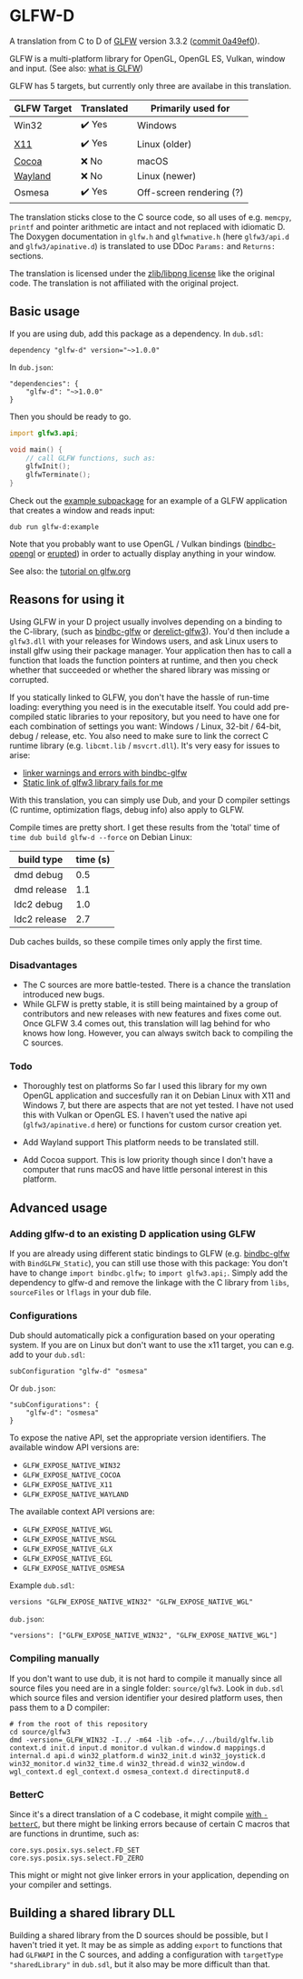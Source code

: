 # GLFW-D
A translation from C to D of [GLFW](https://github.com/glfw/glfw) version 3.3.2 ([commit 0a49ef0](https://github.com/glfw/glfw/commit/0a49ef0a00baa3ab520ddc452f0e3b1e099c5589)).

GLFW is a multi-platform library for OpenGL, OpenGL ES, Vulkan, window and input.
(See also: [what is GLFW](https://www.glfw.org/faq.html#11---what-is-glfw))

GLFW has 5 targets, but currently only three are availabe in this translation.

| GLFW Target                                                                    | Translated | Primarily used for       |
|--------------------------------------------------------------------------------|------------|--------------------------|
| Win32                                                                          | ✔️ Yes     | Windows                  |
| [X11](https://en.wikipedia.org/wiki/X_Window_System)                           | ✔️ Yes     | Linux (older)            |
| [Cocoa](https://en.wikipedia.org/wiki/Cocoa_(API))                             | ❌ No       | macOS                    |
| [Wayland](https://en.wikipedia.org/wiki/Wayland_%28display_server_protocol%29) | ❌ No       | Linux (newer)            |
| Osmesa                                                                         | ✔️ Yes     | Off-screen rendering (?) |

The translation sticks close to the C source code, so all uses of e.g. `memcpy`, `printf` and pointer arithmetic are intact and not replaced with idiomatic D.
The Doxygen documentation in `glfw.h` and `glfwnative.h` (here `glfw3/api.d` and `glfw3/apinative.d`) is translated to use DDoc `Params:` and `Returns:` sections.

The translation is licensed under the [zlib/libpng license](http://www.glfw.org/license.html) like the original code.
The translation is not affiliated with the original project.

## Basic usage

If you are using dub, add this package as a dependency.
In `dub.sdl`:
```
dependency "glfw-d" version="~>1.0.0"
```
In `dub.json`:
```
"dependencies": {
	"glfw-d": "~>1.0.0"
}
```

Then you should be ready to go.
```D
import glfw3.api;

void main() {
	// call GLFW functions, such as:
	glfwInit();
	glfwTerminate();
}
```
Check out the [example subpackage](https://github.com/dkorpel/glfw-d/tree/master/example) for an example of a GLFW application that creates a window and reads input:
```
dub run glfw-d:example
```
Note that you probably want to use OpenGL / Vulkan bindings ([bindbc-opengl](https://code.dlang.org/packages/bindbc-opengl) or [erupted](https://code.dlang.org/packages/erupted)) in order to actually display anything in your window.

See also: the [tutorial on glfw.org](https://www.glfw.org/docs/latest/quick.html)

## Reasons for using it
Using GLFW in your D project usually involves depending on a binding to the C-library, (such as [bindbc-glfw](https://github.com/BindBC/bindbc-glfw) or [derelict-glfw3](https://github.com/DerelictOrg/DerelictGLFW3)).
You'd then include a `glfw3.dll` with your releases for Windows users, and ask Linux users to install glfw using their package manager.
Your application then has to call a function that loads the function pointers at runtime, and then you check whether that succeeded or whether the shared library was missing or corrupted.

If you statically linked to GLFW, you don't have the hassle of run-time loading: everything you need is in the executable itself.
You could add pre-compiled static libraries to your repository, but you need to have one for each combination of settings you want: Windows / Linux, 32-bit / 64-bit, debug / release, etc.
You also need to make sure to link the correct C runtime library (e.g. `libcmt.lib` / `msvcrt.dll`).
It's very easy for issues to arise:
- [linker warnings and errors with bindbc-glfw](https://forum.dlang.org/post/sfihgdqopuwkqsvpsvos@forum.dlang.org)
- [Static link of glfw3 library fails for me](https://forum.dlang.org/post/vhttrhodifisvtgsrizz@forum.dlang.org)

With this translation, you can simply use Dub, and your D compiler settings (C runtime, optimization flags, debug info) also apply to GLFW.

Compile times are pretty short.
I get these results from the 'total' time of `time dub build glfw-d --force` on Debian Linux:

| build type   | time (s) |
|--------------|----------|
| dmd debug    | 0.5      |
| dmd release  | 1.1      |
| ldc2 debug   | 1.0      |
| ldc2 release | 2.7      |

Dub caches builds, so these compile times only apply the first time.

### Disadvantages
- The C sources are more battle-tested.
There is a chance the translation introduced new bugs.
- While GLFW is pretty stable, it is still being maintained by a group of contributors and new releases with new features and fixes come out.
Once GLFW 3.4 comes out, this translation will lag behind for who knows how long.
However, you can always switch back to compiling the C sources.

### Todo
- Thoroughly test on platforms
So far I used this library for my own OpenGL application and succesfully ran it on Debian Linux with X11 and Windows 7, but there are aspects that are not yet tested.
I have not used this with Vulkan or OpenGL ES.
I haven't used the native api (`glfw3/apinative.d` here) or functions for custom cursor creation yet.

- Add Wayland support
This platform needs to be translated still.

- Add Cocoa support.
This is low priority though since I don't have a computer that runs macOS and have little personal interest in this platform.

## Advanced usage

### Adding glfw-d to an existing D application using GLFW
If you are already using different static bindings to GLFW (e.g. [bindbc-glfw](https://code.dlang.org/packages/bindbc-glfw) with `BindGLFW_Static`), you can still use those with this package:
You don't have to change `import bindbc.glfw;` to `import glfw3.api;`.
Simply add the dependency to glfw-d and remove the linkage with the C library from `libs`, `sourceFiles` or `lflags` in your dub file.

### Configurations
Dub should automatically pick a configuration based on your operating system.
If you are on Linux but don't want to use the x11 target, you can e.g. add to your `dub.sdl`:
```
subConfiguration "glfw-d" "osmesa"
```
Or `dub.json`:
```
"subConfigurations": {
	"glfw-d": "osmesa"
}
```

To expose the native API, set the appropriate version identifiers.
The available window API versions are:
- `GLFW_EXPOSE_NATIVE_WIN32`
- `GLFW_EXPOSE_NATIVE_COCOA`
- `GLFW_EXPOSE_NATIVE_X11`
- `GLFW_EXPOSE_NATIVE_WAYLAND`

The available context API versions are:
- `GLFW_EXPOSE_NATIVE_WGL`
- `GLFW_EXPOSE_NATIVE_NSGL`
- `GLFW_EXPOSE_NATIVE_GLX`
- `GLFW_EXPOSE_NATIVE_EGL`
- `GLFW_EXPOSE_NATIVE_OSMESA`

Example `dub.sdl`:
```
versions "GLFW_EXPOSE_NATIVE_WIN32" "GLFW_EXPOSE_NATIVE_WGL"
```

`dub.json`:
```
"versions": ["GLFW_EXPOSE_NATIVE_WIN32", "GLFW_EXPOSE_NATIVE_WGL"]
```

### Compiling manually
If you don't want to use dub, it is not hard to compile it manually since all source files you need are in a single folder: `source/glfw3`.
Look in `dub.sdl` which source files and version identifier your desired platform uses, then pass them to a D compiler:
```
# from the root of this repository
cd source/glfw3
dmd -version=_GLFW_WIN32 -I../ -m64 -lib -of=../../build/glfw.lib context.d init.d input.d monitor.d vulkan.d window.d mappings.d internal.d api.d win32_platform.d win32_init.d win32_joystick.d win32_monitor.d win32_time.d win32_thread.d win32_window.d wgl_context.d egl_context.d osmesa_context.d directinput8.d
```

### BetterC
Since it's a direct translation of a C codebase, it might compile [with `-betterC`](https://dlang.org/spec/betterc.html), but there might be linking errors because of certain C macros that are functions in druntime, such as:
```
core.sys.posix.sys.select.FD_SET
core.sys.posix.sys.select.FD_ZERO
```
This might or might not give linker errors in your application, depending on your compiler and settings.

## Building a shared library DLL
Building a shared library from the D sources should be possible, but I haven't tried it yet.
It may be as simple as adding `export` to functions that had `GLFWAPI` in the C sources, and adding a configuration with `targetType "sharedLibrary"` in `dub.sdl`,
but it also may be more difficult than that.
